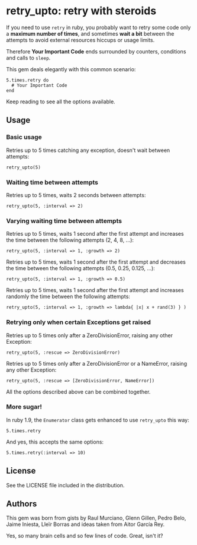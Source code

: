 # retry_upto: retry with steroids

If you need to use `retry` in ruby, you probably want to retry some code only a **maximum number of times**,
and sometimes **wait a bit** between the attempts to avoid external resources hiccups or usage limits.

Therefore **Your Important Code** ends surrounded by counters, conditions and calls to `sleep`.

This gem deals elegantly with this common scenario:

    5.times.retry do
      # Your Important Code
    end

Keep reading to see all the options available.

## Usage

### Basic usage

Retries up to 5 times catching any exception, doesn't wait between attempts:

    retry_upto(5)

### Waiting time between attempts

Retries up to 5 times, waits 2 seconds between attempts:

    retry_upto(5, :interval => 2)

### Varying waiting time between attempts

Retries up to 5 times, waits 1 second after the first attempt and increases
the time between the following attempts (2, 4, 8, ...):

    retry_upto(5, :interval => 1, :growth => 2)

Retries up to 5 times, waits 1 second after the first attempt and decreases
the time between the following attempts (0.5, 0.25, 0.125, ...):

    retry_upto(5, :interval => 1, :growth => 0.5)

Retries up to 5 times, waits 1 second after the first attempt and increases
randomly the time between the following attempts:

    retry_upto(5, :interval => 1, :growth => lambda{ |x| x + rand(3) } )

### Retrying only when certain Exceptions get raised

Retries up to 5 times only after a ZeroDivisionError, raising any other Exception:

    retry_upto(5, :rescue => ZeroDivisionError)

Retries up to 5 times only after a ZeroDivisionError or a NameError, raising any other Exception:

    retry_upto(5, :rescue => [ZeroDivisionError, NameError])

All the options described above can be combined together.

### More sugar!

In ruby 1.9, the `Enumerator` class gets enhanced to use `retry_upto` this way:

    5.times.retry

And yes, this accepts the same options:

    5.times.retry(:interval => 10)

## License

See the LICENSE file included in the distribution.

## Authors

This gem was born from gists by Raul Murciano, Glenn Gillen, Pedro Belo, Jaime Iniesta, Lleïr Borras and ideas taken from Aitor García Rey.

Yes, so many brain cells and so few lines of code. Great, isn't it?

